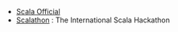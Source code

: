 - [Scala Official](http://www.scala-lang.org/)
- [Scalathon](http://scalathon.org/) : The International Scala Hackathon
